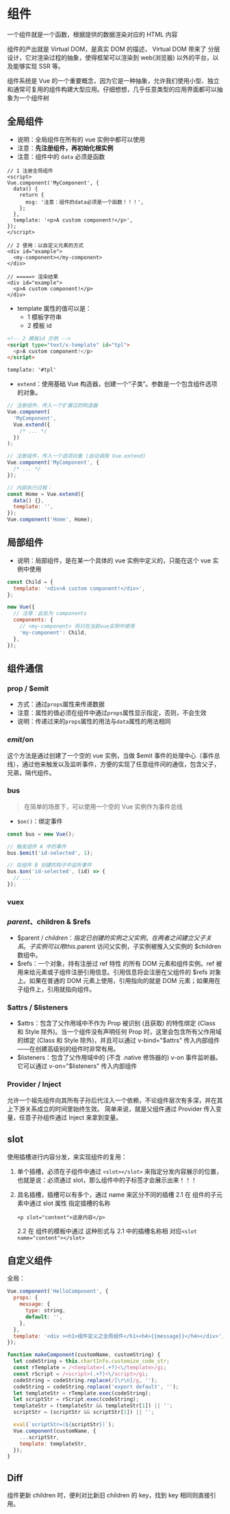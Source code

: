 # 组件

一个组件就是一个函数，根据提供的数据渲染对应的 HTML 内容

组件的产出就是 Virtual DOM，是真实 DOM 的描述， Virtual DOM 带来了 分层设计，它对渲染过程的抽象，使得框架可以渲染到 web(浏览器) 以外的平台，以及能够实现 SSR 等。

组件系统是 Vue 的一个重要概念，因为它是一种抽象，允许我们使用小型、独立和通常可复用的组件构建大型应用。仔细想想，几乎任意类型的应用界面都可以抽象为一个组件树

## 全局组件

- 说明：全局组件在所有的 vue 实例中都可以使用
- 注意：**先注册组件，再初始化根实例**
- 注意：组件中的 `data` 必须是函数

```vue
// 1 注册全局组件
<script>
Vue.component('MyComponent', {
  data() {
    return {
      msg: '注意：组件的data必须是一个函数！！！',
    };
  },
  template: '<p>A custom component!</p>',
});
</script>

// 2 使用：以自定义元素的方式
<div id="example">
  <my-component></my-component>
</div>

// =====> 渲染结果
<div id="example">
  <p>A custom component!</p>
</div>
```

- template 属性的值可以是：
  - 1 模板字符串
  - 2 模板 id

```html
<!-- 2 模板id 示例 -->
<script type="text/x-template" id="tpl">
  <p>A custom component!</p>
</script>

template: '#tpl'
```

- `extend`：使用基础 Vue 构造器，创建一个“子类”。参数是一个包含组件选项的对象。

```js
// 注册组件，传入一个扩展过的构造器
Vue.component(
  'MyComponent',
  Vue.extend({
    /* ... */
  })
);
```

```js
// 注册组件，传入一个选项对象 (自动调用 Vue.extend)
Vue.component('MyComponent', {
  /* ... */
});
```

```js
// 内部执行过程：
const Home = Vue.extend({
  data() {},
  template: '',
});
Vue.component('Home', Home);
```

## 局部组件

- 说明：局部组件，是在某一个具体的 vue 实例中定义的，只能在这个 vue 实例中使用

```js
const Child = {
  template: '<div>A custom component!</div>',
};

new Vue({
  // 注意：此处为 components
  components: {
    // <my-component> 将只在当前vue实例中使用
    'my-component': Child,
  },
});
```

## 组件通信

### prop / \$emit

- 方式：通过`props`属性来传递数据
- 注意：属性的值必须在组件中通过`props`属性显示指定，否则，不会生效
- 说明：传递过来的`props`属性的用法与`data`属性的用法相同

### $emit / ​$on

这个方法是通过创建了一个空的 vue 实例，当做 \$emit 事件的处理中心（事件总线），通过他来触发以及监听事件，方便的实现了任意组件间的通信，包含父子，兄弟，隔代组件。

### bus

> 在简单的场景下，可以使用一个空的 Vue 实例作为事件总线

- `$on()`：绑定事件

```js
const bus = new Vue();

// 触发组件 A 中的事件
bus.$emit('id-selected', 1);

// 在组件 B 创建的钩子中监听事件
bus.$on('id-selected', (id) => {
  // ...
});
```

### vuex

### $parent、$children & \$refs

- $parent / $children：指定已创建的实例之父实例，在两者之间建立父子关系。子实例可以用 this.$parent 访问父实例，子实例被推入父实例的 $children 数组中。
- $refs：一个对象，持有注册过 ref 特性 的所有 DOM 元素和组件实例。ref 被用来给元素或子组件注册引用信息。引用信息将会注册在父组件的 $refs 对象上。如果在普通的 DOM 元素上使用，引用指向的就是 DOM 元素；如果用在子组件上，引用就指向组件。

### $attrs / $listeners

- $attrs：包含了父作用域中不作为 Prop 被识别 (且获取) 的特性绑定 (Class 和 Style 除外)。当一个组件没有声明任何 Prop 时，这里会包含所有父作用域的绑定 (Class 和 Style 除外)，并且可以通过 v-bind="$attrs" 传入内部组件——在创建高级别的组件时非常有用。
- $listeners：包含了父作用域中的 (不含 .native 修饰器的) v-on 事件监听器。它可以通过 v-on="$listeners" 传入内部组件

### Provider / Inject

允许一个祖先组件向其所有子孙后代注入一个依赖，不论组件层次有多深，并在其上下游关系成立的时间里始终生效。 简单来说，就是父组件通过 Provider 传入变量，任意子孙组件通过 Inject 来拿到变量。

## slot

使用插槽进行内容分发，来实现组件的复用：

1. 单个插槽，必须在子组件中通过 `<slot></slot>` 来指定分发内容展示的位置，也就是说：必须通过 slot，那么组件中的子标签才会展示出来！！！

2. 具名插槽，插槽可以有多个，通过 name 来区分不同的插槽
   2.1 在 组件的子元素中通过 slot 属性 指定插槽的名称

   `<p slot="content">这是内容</p>`

   2.2 在 组件的模板中通过 这种形式与 2.1 中的插槽名称相 对应`<slot name="content"></slot>`

## 自定义组件

全局：

```js
Vue.component('HelloComponent', {
  props: {
    message: {
      type: string,
      default: '',
    },
  },
  template: '<div ><h1>组件定义之全局组件</h1><h4>{{message}}</h4></div>',
});
```

```js
function makeComponent(customName, customString) {
  let codeString = this.chartInfo.customize_code_str;
  const rTemplate = /<template>(.+?)<\/template>/gi;
  const rScript = /<script>(.+?)<\/script>/gi;
  codeString = codeString.replace(/[\r\n]/g, '');
  codeString = codeString.replace('export default', '');
  let templateStr = rTemplate.exec(codeString);
  let scriptStr = rScript.exec(codeString);
  templateStr = (templateStr && templateStr[1]) || '';
  scriptStr = (scriptStr && scriptStr[1]) || '';

  eval(`scriptStr=(${scriptStr})`);
  Vue.component(customName, {
    ...scriptStr,
    template: templateStr,
  });
}
```

## Diff

组件更新 children 时，便利对比新旧 children 的 key，找到 key 相同则直接引用。
